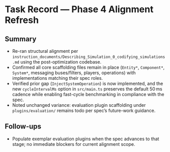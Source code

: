 # Task Record — Phase 4 Alignment Refresh

## Summary
- Re-ran structural alignment per `instruction_documents/Describing_Simulation_0_codifying_simulations.md` using the post-optimization codebase.
- Confirmed all core scaffolding files remain in place (`Entity*`, `Component*`, `System*`, messaging buses/filters, players, operations) with implementations matching their spec roles.
- Verified prior gap (`InjectSystemOperation`) is now implemented, and the new `cycleIntervalMs` option in `src/main.ts` preserves the default 50 ms cadence while enabling fast-cycle benchmarking in compliance with the spec.
- Noted unchanged variance: evaluation plugin scaffolding under `plugins/evaluation/` remains todo per spec’s future-work guidance.

## Follow-ups
- Populate exemplar evaluation plugins when the spec advances to that stage; no immediate blockers for current alignment scope.

